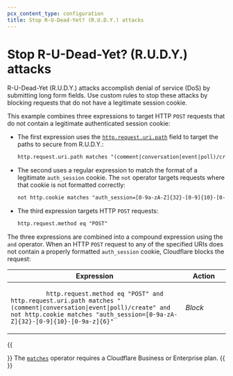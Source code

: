 ```yaml
---
pcx_content_type: configuration
title: Stop R-U-Dead-Yet? (R.U.D.Y.) attacks
---
```


# Stop R-U-Dead-Yet? (R.U.D.Y.) attacks

R-U-Dead-Yet (R.U.D.Y.) attacks accomplish denial of service (DoS) by submitting long form fields. Use custom rules to stop these attacks by blocking requests that do not have a legitimate session cookie.

This example combines three expressions to target HTTP `POST` requests that do not contain a legitimate authenticated session cookie:

- The first expression uses the [`http.request.uri.path`](/ruleset-engine/rules-language/fields/#field-http-request-uri-path) field to target the paths to secure from R.U.D.Y.:

    ```txt
    http.request.uri.path matches "(comment|conversation|event|poll)/create"
    ```

- The second uses a regular expression to match the format of a legitimate `auth_session` cookie. The `not` operator targets requests where that cookie is not formatted correctly:

    ```txt
    not http.cookie matches "auth_session=[0-9a-zA-Z]{32}-[0-9]{10}-[0-9a-z]{6}"
    ```

- The third expression targets HTTP `POST` requests:

    ```txt
    http.request.method eq "POST"
    ```

The three expressions are combined into a compound expression using the `and` operator. When an HTTP `POST` request to any of the specified URIs does not contain a properly formatted `auth_session` cookie, Cloudflare blocks the request:

<table>
  <thead>
    <tr>
      <th>Expression</th>
      <th style="width:20%">Action</th>
    </tr>
  </thead>
  <tbody>
    <tr>
      <td>
        <code>
          http.request.method eq "POST" and http.request.uri.path matches "(comment|conversation|event|poll)/create" and not http.cookie matches "auth_session=[0-9a-zA-Z]{32}-[0-9]{10}-[0-9a-z]{6}"
        </code>
      </td>
      <td>
        <em>Block</em>
      </td>
    </tr>
  </tbody>
</table>

{{<Aside type="note">}}
The [`matches`](/ruleset-engine/rules-language/operators/#comparison-operators) operator requires a Cloudflare Business or Enterprise plan.
{{</Aside>}}


